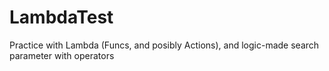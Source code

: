 # LambdaTest
Practice with Lambda (Funcs, and posibly Actions), and logic-made search parameter with operators 
